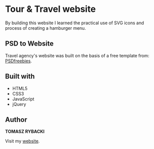 # Tour & Travel website

By building this website I learned the practical use of SVG icons and process of creating a hamburger menu.

## PSD to Website

Travel agency's website was built on the basis of a free template from: [PSDfreebies](https://psdfreebies.com).

## Built with

* HTML5
* CSS3
* JavaScript
* jQuery

## Author

__TOMASZ RYBACKI__

Visit my [website](http://tomasz-rybacki.pl).
